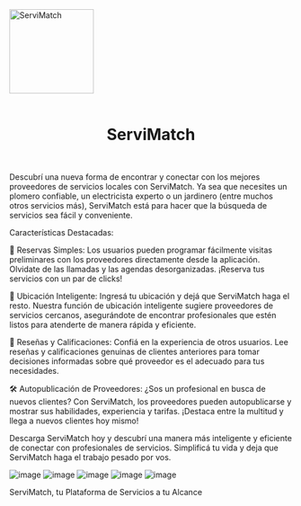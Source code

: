<div align="left">
    <a>
        <img width="150" src="https://www.frba.utn.edu.ar/wp-content/uploads/2016/08/logo-utn.ba-horizontal-e1471367724904.jpg" alt="ServiMatch"/>
    </a>
</div>
<br/>

<div align="center">
    <h1>ServiMatch</h1>
</div>
<br/>

Descubrí una nueva forma de encontrar y conectar con los mejores proveedores de servicios locales con ServiMatch. Ya sea que necesites un plomero confiable, un electricista experto o un jardinero (entre muchos otros servicios más), ServiMatch está para hacer que la búsqueda de servicios sea fácil y conveniente.

Características Destacadas:

📅 Reservas Simples:
Los usuarios pueden programar fácilmente visitas preliminares con los proveedores directamente desde la aplicación. Olvidate de las llamadas y las agendas desorganizadas. ¡Reserva tus servicios con un par de clicks!

📍 Ubicación Inteligente:
Ingresá tu ubicación y dejá que ServiMatch haga el resto. Nuestra función de ubicación inteligente sugiere proveedores de servicios cercanos, asegurándote de encontrar profesionales que estén listos para atenderte de manera rápida y eficiente.

🌟 Reseñas y Calificaciones:
Confiá en la experiencia de otros usuarios. Lee reseñas y calificaciones genuinas de clientes anteriores para tomar decisiones informadas sobre qué proveedor es el adecuado para tus necesidades.

🛠️ Autopublicación de Proveedores:
¿Sos un profesional en busca de nuevos clientes? Con ServiMatch, los proveedores pueden autopublicarse y mostrar sus habilidades, experiencia y tarifas. ¡Destaca entre la multitud y llega a nuevos clientes hoy mismo!

Descarga ServiMatch hoy y descubrí una manera más inteligente y eficiente de conectar con profesionales de servicios. Simplificá tu vida y deja que ServiMatch haga el trabajo pesado por vos.

![image](https://github.com/UTN-FRBA-Mobile/ServiMatch/assets/146040601/987e6f98-4786-49a8-bb4a-88211fb1f441)
![image](https://github.com/UTN-FRBA-Mobile/ServiMatch/assets/146040601/f103cb7a-1562-400d-bd0c-82b6f63b65d6)
![image](https://github.com/UTN-FRBA-Mobile/ServiMatch/assets/146040601/3567ef85-35ea-4790-bd83-48827679da3e)
![image](https://github.com/UTN-FRBA-Mobile/ServiMatch/assets/146040601/7dee55a9-808f-4838-a4cd-b03d2e03f9d1)
![image](https://github.com/UTN-FRBA-Mobile/ServiMatch/assets/146040601/0d8926b0-4a9f-4b5e-b62d-b86cb32acb6e)








ServiMatch, tu Plataforma de Servicios a tu Alcance
